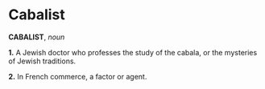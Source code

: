 # Cabalist

**CABALIST**, _noun_

**1.** A Jewish doctor who professes the study of the cabala, or the mysteries of Jewish traditions.

**2.** In French commerce, a factor or agent.